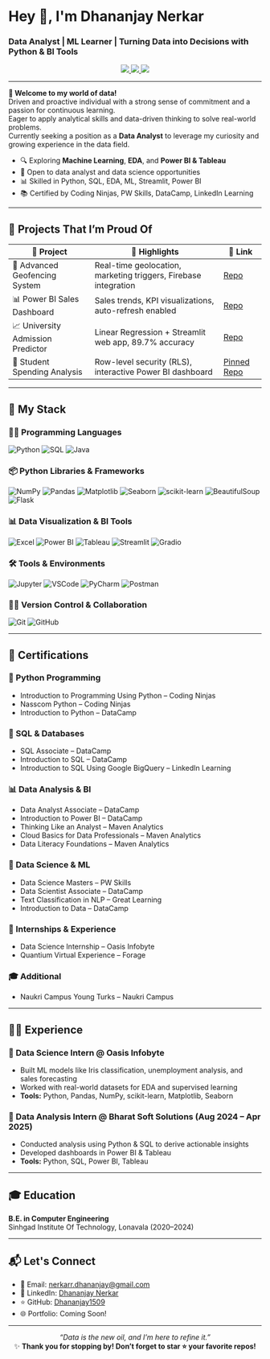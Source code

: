 # Hey 👋, I'm Dhananjay Nerkar  
### Data Analyst | ML Learner | Turning Data into Decisions with Python & BI Tools

<div align="center">
  <a href="mailto:nerkarr.dhananjay@gmail.com">
    <img src="https://img.shields.io/badge/Email Dhananjay-red?style=flat-square&logo=gmail" />
  </a>
  <a href="https://www.linkedin.com/in/dhananjay-da/">
    <img src="https://img.shields.io/badge/LinkedIn Dhananjay-blue?style=flat-square&logo=linkedin" />
  </a>
  <a href="https://github.com/Dhananjay1509">
    <img src="https://img.shields.io/badge/GitHub Dhananjay1509-181717?style=flat-square&logo=github" />
  </a>
</div>

---

**🌟 Welcome to my world of data!**  
Driven and proactive individual with a strong sense of commitment and a passion for continuous learning.  
Eager to apply analytical skills and data-driven thinking to solve real-world problems.  
Currently seeking a position as a **Data Analyst** to leverage my curiosity and growing experience in the data field.

- 🔍 Exploring **Machine Learning**, **EDA**, and **Power BI & Tableau**
- 🚀 Open to data analyst and data science opportunities
- 📊 Skilled in Python, SQL, EDA, ML, Streamlit, Power BI
- 📚 Certified by Coding Ninjas, PW Skills, DataCamp, LinkedIn Learning

---

## 🚀 Projects That I’m Proud Of

| 🔧 Project | 🌟 Highlights | 🔗 Link |
|-----------|---------------|--------|
| 🎯 Advanced Geofencing System | Real-time geolocation, marketing triggers, Firebase integration | [Repo](https://github.com/Dhananjay1509/Advanced-Geofencing) |
| 📊 Power BI Sales Dashboard | Sales trends, KPI visualizations, auto-refresh enabled | [Repo](https://github.com/Dhananjay1509/Bharat-Soft-Solution/tree/main/Power%20BI/T1) |
| 📈 University Admission Predictor | Linear Regression + Streamlit web app, 89.7% accuracy | [Repo](https://github.com/Dhananjay1509/Admission_LR) |
| 🧾 Student Spending Analysis | Row-level security (RLS), interactive Power BI dashboard | [Pinned Repo](https://github.com/Dhananjay1509) |

---

## 🧠 My Stack

### 👨‍💻 Programming Languages  
![Python](https://img.shields.io/badge/-Python-3776AB?style=flat-square&logo=python&logoColor=white)
![SQL](https://img.shields.io/badge/-SQL-4479A1?style=flat-square&logo=MySQL&logoColor=white)
![Java](https://img.shields.io/badge/-Java-007396?style=flat-square&logo=java&logoColor=white)

### 📦 Python Libraries & Frameworks  
![NumPy](https://img.shields.io/badge/-NumPy-013243?style=flat-square&logo=numpy)
![Pandas](https://img.shields.io/badge/-Pandas-150458?style=flat-square&logo=pandas)
![Matplotlib](https://img.shields.io/badge/-Matplotlib-11557C?style=flat-square)
![Seaborn](https://img.shields.io/badge/-Seaborn-3D3D3D?style=flat-square)
![scikit-learn](https://img.shields.io/badge/-scikit--learn-F7931E?style=flat-square&logo=scikit-learn&logoColor=white)
![BeautifulSoup](https://img.shields.io/badge/-BeautifulSoup-3F3F3F?style=flat-square)
![Flask](https://img.shields.io/badge/-Flask-000000?style=flat-square&logo=flask)

### 📊 Data Visualization & BI Tools  
![Excel](https://img.shields.io/badge/-Excel-217346?style=flat-square&logo=microsoft-excel&logoColor=white)
![Power BI](https://img.shields.io/badge/-PowerBI-F2C811?style=flat-square&logo=PowerBI&logoColor=black)
![Tableau](https://img.shields.io/badge/-Tableau-E97627?style=flat-square&logo=Tableau&logoColor=white)
![Streamlit](https://img.shields.io/badge/-Streamlit-FF4B4B?style=flat-square&logo=streamlit&logoColor=white)
![Gradio](https://img.shields.io/badge/-Gradio-FF6F61?style=flat-square)

### 🛠️ Tools & Environments  
![Jupyter](https://img.shields.io/badge/-Jupyter-F37626?style=flat-square&logo=jupyter)
![VSCode](https://img.shields.io/badge/-VSCode-007ACC?style=flat-square&logo=visual-studio-code)
![PyCharm](https://img.shields.io/badge/-PyCharm-000000?style=flat-square&logo=pycharm)
![Postman](https://img.shields.io/badge/-Postman-FF6C37?style=flat-square&logo=postman)

### 🧑‍💻 Version Control & Collaboration  
![Git](https://img.shields.io/badge/-Git-F05032?style=flat-square&logo=git)
![GitHub](https://img.shields.io/badge/-GitHub-181717?style=flat-square&logo=github)

---

## 📜 Certifications

### 🐍 Python Programming
- Introduction to Programming Using Python – Coding Ninjas  
- Nasscom Python – Coding Ninjas  
- Introduction to Python – DataCamp  

### 🧪 SQL & Databases
- SQL Associate – DataCamp  
- Introduction to SQL – DataCamp  
- Introduction to SQL Using Google BigQuery – LinkedIn Learning  

### 📊 Data Analysis & BI
- Data Analyst Associate – DataCamp  
- Introduction to Power BI – DataCamp  
- Thinking Like an Analyst – Maven Analytics  
- Cloud Basics for Data Professionals – Maven Analytics  
- Data Literacy Foundations – Maven Analytics  

### 🧠 Data Science & ML
- Data Science Masters – PW Skills  
- Data Scientist Associate – DataCamp  
- Text Classification in NLP – Great Learning  
- Introduction to Data – DataCamp  

### 💼 Internships & Experience
- Data Science Internship – Oasis Infobyte  
- Quantium Virtual Experience – Forage  

### 🎓 Additional
- Naukri Campus Young Turks – Naukri Campus  

---

## 👨‍💻 Experience

### 🔹 Data Science Intern @ Oasis Infobyte
- Built ML models like Iris classification, unemployment analysis, and sales forecasting  
- Worked with real-world datasets for EDA and supervised learning  
- **Tools:** Python, Pandas, NumPy, scikit-learn, Matplotlib, Seaborn  

### 🔹 Data Analysis Intern @ Bharat Soft Solutions (Aug 2024 – Apr 2025)
- Conducted analysis using Python & SQL to derive actionable insights  
- Developed dashboards in Power BI & Tableau  
- **Tools:** Python, SQL, Power BI, Tableau  

---

## 🎓 Education
**B.E. in Computer Engineering**  
Sinhgad Institute Of Technology, Lonavala (2020–2024)

---

## 📬 Let's Connect

- 📧 Email: nerkarr.dhananjay@gmail.com  
- 🔗 LinkedIn: [Dhananjay Nerkar](https://www.linkedin.com/in/dhananjay-da/)  
- ⭐ GitHub: [Dhananjay1509](https://github.com/Dhananjay1509)  
- 🌐 Portfolio: Coming Soon!

---

<div align="center"><em>“Data is the new oil, and I’m here to refine it.”</em></div>  
<div align="center">✨ <strong>Thank you for stopping by! Don’t forget to star ⭐ your favorite repos!</strong></div>
